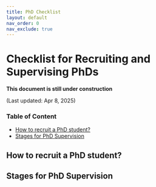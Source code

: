 ```yaml
---
title: PhD Checklist
layout: default
nav_order: 0
nav_exclude: true
---
```


# Checklist for Recruiting and Supervising PhDs

**This document is still under construction**

(Last updated: Apr 8, 2025)

### Table of Content

- [How to recruit a PhD student?](#recruit-phd)
- [Stages for PhD Supervision](#phd-supervision)

## <a name="recruit-phd"></a>How to recruit a PhD student?

## <a name="supervise-phd"></a>Stages for PhD Supervision